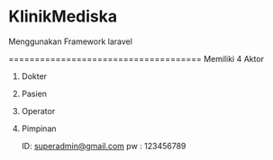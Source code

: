 # KlinikMediska
Menggunakan Framework laravel

=====================================
Memiliki 4 Aktor
1. Dokter
2. Pasien
3. Operator
4. Pimpinan


   ID: superadmin@gmail.com
   pw : 123456789
